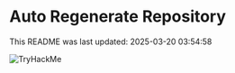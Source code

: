 # Auto Regenerate Repository

This README was last updated: 2025-03-20 03:54:58

 ![TryHackMe](https://tryhackme.com/badge/533634)